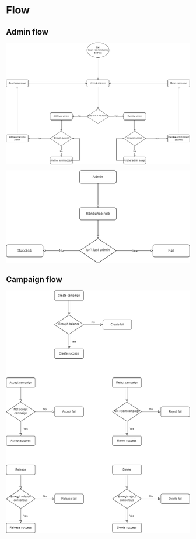 
# Flow
## Admin flow 
![Alt text](./images/adminflow.png "Optional title")

![Alt text](./images/renounceflow.png "Optional title")

## Campaign flow
![Alt text](./images/campaignflow.png "Optional title")

